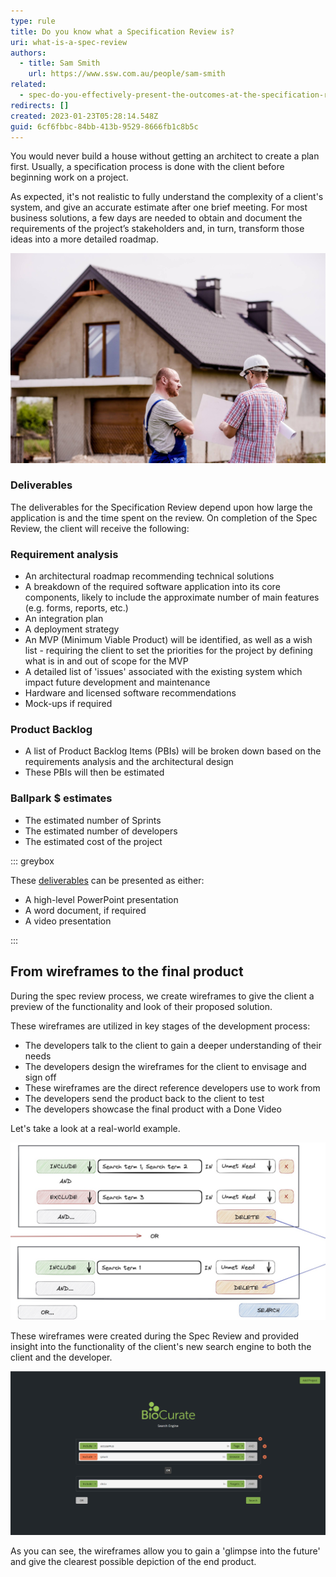```yaml
---
type: rule
title: Do you know what a Specification Review is?
uri: what-is-a-spec-review
authors:
  - title: Sam Smith
    url: https://www.ssw.com.au/people/sam-smith
related:
  - spec-do-you-effectively-present-the-outcomes-at-the-specification-review-presentation
redirects: []
created: 2023-01-23T05:28:14.548Z
guid: 6cf6fbbc-84bb-413b-9529-8666fb1c8b5c
---
```

You would never build a house without getting an architect to create a plan first. Usually, a specification process is done with the client before beginning work on a project. 

<!--endintro-->

As expected, it's not realistic to fully understand the complexity of a client's system, and give an accurate estimate after one brief meeting. For most business solutions, a few days are needed to obtain and document the requirements of the project’s stakeholders and, in turn, transform those ideas into a more detailed roadmap.

![Figure: You would never build a house without an architect](workers022.jpg)

### Deliverables

The deliverables for the Specification Review depend upon how large the application is and the time spent on the review. On completion of the Spec Review, the client will receive the following:

### Requirement analysis

* An architectural roadmap recommending technical solutions
* A breakdown of the required software application into its core components, likely to include the approximate number of main features (e.g. forms, reports, etc.)
* An integration plan
* A deployment strategy
* An MVP (Minimum Viable Product) will be identified, as well as a wish list - requiring the client to set the priorities for the project by defining what is in and out of scope for the MVP
* A detailed list of 'issues' associated with the existing system which impact future development and maintenance
* Hardware and licensed software recommendations
* Mock-ups if required

### Product Backlog

* A list of Product Backlog Items (PBIs) will be broken down based on the requirements analysis and the architectural design
* These PBIs will then be estimated

### Ballpark $ estimates

* The estimated number of Sprints
* The estimated number of developers
* The estimated cost of the project

::: greybox

These [deliverables](/spec-do-you-effectively-present-the-outcomes-at-the-specification-review-presentation) can be presented as either:

* A high-level PowerPoint presentation 
* A word document, if required
* A video presentation

:::

## From wireframes to the final product

During the spec review process, we create wireframes to give the client a preview of the functionality and look of their proposed solution.

These wireframes are utilized in key stages of the development process:

* The developers talk to the client to gain a deeper understanding of their needs
* The developers design the wireframes for the client to envisage and sign off
* These wireframes are the direct reference developers use to work from 
* The developers send the product back to the client to test
* The developers showcase the final product with a Done Video

Let's take a look at a real-world example.

![Figure: The initial wireframe from the Spec Review](image002-52-copy.jpg "Initial Wireframe")

These wireframes were created during the Spec Review and provided insight into the functionality of the client's new search engine to both the client and the developer.

![Figure: The final product based on these wireframes](biocurate_final_product.png "Final Product")

As you can see, the wireframes allow you to gain a 'glimpse into the future' and give the clearest possible depiction of the end product.